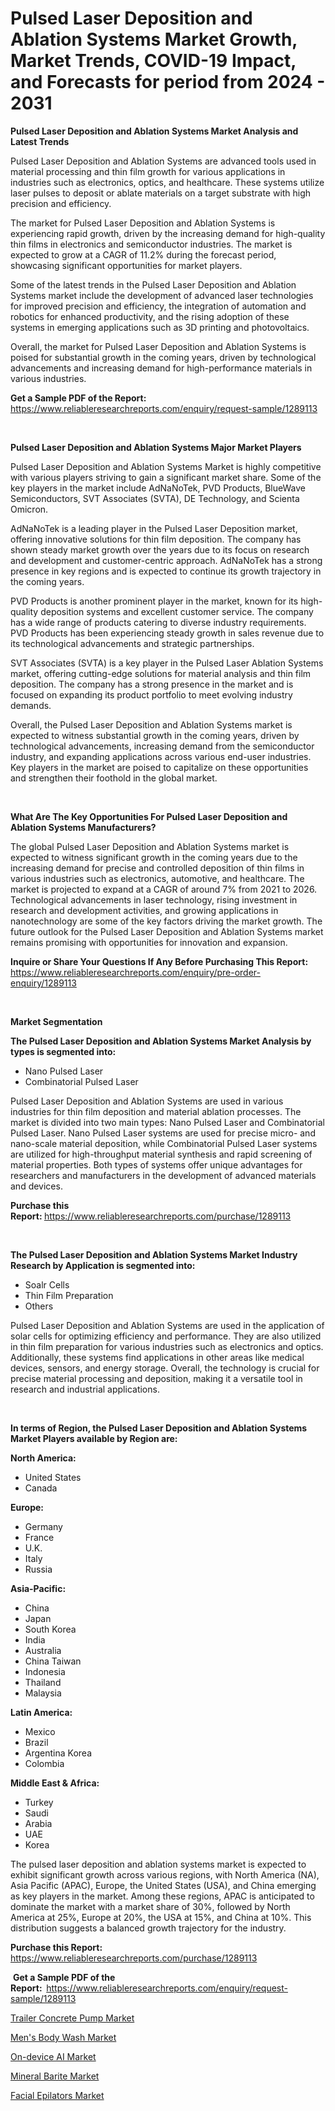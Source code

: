 <p><h1>Pulsed Laser Deposition and Ablation Systems Market Growth, Market Trends, COVID-19 Impact, and Forecasts for period from 2024 - 2031</h1></p><p><strong>Pulsed Laser Deposition and Ablation Systems Market Analysis and Latest Trends</strong></p>
<p><p>Pulsed Laser Deposition and Ablation Systems are advanced tools used in material processing and thin film growth for various applications in industries such as electronics, optics, and healthcare. These systems utilize laser pulses to deposit or ablate materials on a target substrate with high precision and efficiency.</p><p>The market for Pulsed Laser Deposition and Ablation Systems is experiencing rapid growth, driven by the increasing demand for high-quality thin films in electronics and semiconductor industries. The market is expected to grow at a CAGR of 11.2% during the forecast period, showcasing significant opportunities for market players.</p><p>Some of the latest trends in the Pulsed Laser Deposition and Ablation Systems market include the development of advanced laser technologies for improved precision and efficiency, the integration of automation and robotics for enhanced productivity, and the rising adoption of these systems in emerging applications such as 3D printing and photovoltaics.</p><p>Overall, the market for Pulsed Laser Deposition and Ablation Systems is poised for substantial growth in the coming years, driven by technological advancements and increasing demand for high-performance materials in various industries.</p></p>
<p><strong>Get a Sample PDF of the Report:&nbsp;</strong> <a href="https://www.reliableresearchreports.com/enquiry/request-sample/1289113">https://www.reliableresearchreports.com/enquiry/request-sample/1289113</a></p>
<p>&nbsp;</p>
<p><strong>Pulsed Laser Deposition and Ablation Systems Major Market Players</strong></p>
<p><p>Pulsed Laser Deposition and Ablation Systems Market is highly competitive with various players striving to gain a significant market share. Some of the key players in the market include AdNaNoTek, PVD Products, BlueWave Semiconductors, SVT Associates (SVTA), DE Technology, and Scienta Omicron.</p><p>AdNaNoTek is a leading player in the Pulsed Laser Deposition market, offering innovative solutions for thin film deposition. The company has shown steady market growth over the years due to its focus on research and development and customer-centric approach. AdNaNoTek has a strong presence in key regions and is expected to continue its growth trajectory in the coming years.</p><p>PVD Products is another prominent player in the market, known for its high-quality deposition systems and excellent customer service. The company has a wide range of products catering to diverse industry requirements. PVD Products has been experiencing steady growth in sales revenue due to its technological advancements and strategic partnerships.</p><p>SVT Associates (SVTA) is a key player in the Pulsed Laser Ablation Systems market, offering cutting-edge solutions for material analysis and thin film deposition. The company has a strong presence in the market and is focused on expanding its product portfolio to meet evolving industry demands.</p><p>Overall, the Pulsed Laser Deposition and Ablation Systems market is expected to witness substantial growth in the coming years, driven by technological advancements, increasing demand from the semiconductor industry, and expanding applications across various end-user industries. Key players in the market are poised to capitalize on these opportunities and strengthen their foothold in the global market.</p></p>
<p>&nbsp;</p>
<p><strong>What Are The Key Opportunities For Pulsed Laser Deposition and Ablation Systems Manufacturers?</strong></p>
<p><p>The global Pulsed Laser Deposition and Ablation Systems market is expected to witness significant growth in the coming years due to the increasing demand for precise and controlled deposition of thin films in various industries such as electronics, automotive, and healthcare. The market is projected to expand at a CAGR of around 7% from 2021 to 2026. Technological advancements in laser technology, rising investment in research and development activities, and growing applications in nanotechnology are some of the key factors driving the market growth. The future outlook for the Pulsed Laser Deposition and Ablation Systems market remains promising with opportunities for innovation and expansion.</p></p>
<p><strong>Inquire or Share Your Questions If Any Before Purchasing This Report:</strong> <a href="https://www.reliableresearchreports.com/enquiry/pre-order-enquiry/1289113">https://www.reliableresearchreports.com/enquiry/pre-order-enquiry/1289113</a></p>
<p>&nbsp;</p>
<p><strong>Market Segmentation</strong></p>
<p><strong>The Pulsed Laser Deposition and Ablation Systems Market Analysis by types is segmented into:</strong></p>
<p><ul><li>Nano Pulsed Laser</li><li>Combinatorial Pulsed Laser</li></ul></p>
<p><p>Pulsed Laser Deposition and Ablation Systems are used in various industries for thin film deposition and material ablation processes. The market is divided into two main types: Nano Pulsed Laser and Combinatorial Pulsed Laser. Nano Pulsed Laser systems are used for precise micro- and nano-scale material deposition, while Combinatorial Pulsed Laser systems are utilized for high-throughput material synthesis and rapid screening of material properties. Both types of systems offer unique advantages for researchers and manufacturers in the development of advanced materials and devices.</p></p>
<p><strong>Purchase this Report:&nbsp;</strong><a href="https://www.reliableresearchreports.com/purchase/1289113">https://www.reliableresearchreports.com/purchase/1289113</a></p>
<p>&nbsp;</p>
<p><strong>The Pulsed Laser Deposition and Ablation Systems Market Industry Research by Application is segmented into:</strong></p>
<p><ul><li>Soalr Cells</li><li>Thin Film Preparation</li><li>Others</li></ul></p>
<p><p>Pulsed Laser Deposition and Ablation Systems are used in the application of solar cells for optimizing efficiency and performance. They are also utilized in thin film preparation for various industries such as electronics and optics. Additionally, these systems find applications in other areas like medical devices, sensors, and energy storage. Overall, the technology is crucial for precise material processing and deposition, making it a versatile tool in research and industrial applications.</p></p>
<p>&nbsp;</p>
<p><strong>In terms of Region, the Pulsed Laser Deposition and Ablation Systems Market Players available by Region are:</strong></p>
<p>
    <p> <strong> North America: </strong>
        <ul>
            <li>United States</li>
            <li>Canada</li>
        </ul>
        </p> 
    <p> <strong> Europe: </strong>
        <ul>
            <li>Germany</li>
            <li>France</li>
            <li>U.K.</li>
            <li>Italy</li>
            <li>Russia</li>
        </ul>
        </p> 
    <p> <strong> Asia-Pacific: </strong>
        <ul>
            <li>China</li>
            <li>Japan</li>
            <li>South Korea</li>
            <li>India</li>
            <li>Australia</li>
            <li>China Taiwan</li>
            <li>Indonesia</li>
            <li>Thailand</li>
            <li>Malaysia</li>
        </ul>
        </p> 
    <p> <strong> Latin America: </strong>
        <ul>
            <li>Mexico</li>
            <li>Brazil</li>
            <li>Argentina Korea</li>
            <li>Colombia</li>
        </ul>
        </p> 
    <p> <strong> Middle East & Africa: </strong>
        <ul>
            <li>Turkey</li>
            <li>Saudi</li>
            <li>Arabia</li>
            <li>UAE</li>
            <li>Korea</li>
        </ul>
    </p>
    </p>
<p><p>The pulsed laser deposition and ablation systems market is expected to exhibit significant growth across various regions, with North America (NA), Asia Pacific (APAC), Europe, the United States (USA), and China emerging as key players in the market. Among these regions, APAC is anticipated to dominate the market with a market share of 30%, followed by North America at 25%, Europe at 20%, the USA at 15%, and China at 10%. This distribution suggests a balanced growth trajectory for the industry.</p></p>
<p><strong>Purchase this Report: </strong><a href="https://www.reliableresearchreports.com/purchase/1289113">https://www.reliableresearchreports.com/purchase/1289113</a></p>
<p>&nbsp;<strong>Get a Sample PDF of the Report:&nbsp;&nbsp;</strong><a href="https://www.reliableresearchreports.com/enquiry/request-sample/1289113">https://www.reliableresearchreports.com/enquiry/request-sample/1289113</a></p>
<p><strong></strong></p>
<p><p><a href="https://eight-handstand-8fb.notion.site/Trailer-Concrete-Pump-Market-Provides-Detailed-Segmentation-of-this-Market-based-on-Type-Applicatio-54752fd63c274d429f284aa56379cef8">Trailer Concrete Pump Market</a></p><p><a href="https://view.publitas.com/reportprime-1/mens-body-wash-market-research-report-unlocks-analysis-on-the-market-financial-status-market-size-and-market-revenue-upto-2031/">Men's Body Wash Market</a></p><p><a href="https://simplistic-meeting-7ee.notion.site/On-device-AI-Market-Size-Evaluating-its-Market-Trends-Growth-and-Projections-2024-2031-d03963ab3f97403abd074bff4b087dc1">On-device AI Market</a></p><p><a href="https://skillful-vermicelli-b89.notion.site/Mineral-Barite-Market-Offer-Valuable-Insights-into-Market-Size-Market-Share-Market-Trends-and-Pro-891e37d2dfbc4f4da6eb945c0c80e1c8">Mineral Barite Market</a></p><p><a href="https://view.publitas.com/reportprime-1/facial-epilators-market-size-and-growth-market-segmentation-regional-and-country-breakdowns-and-market-trends-for-period-from-2024-2031/">Facial Epilators Market</a></p></p>